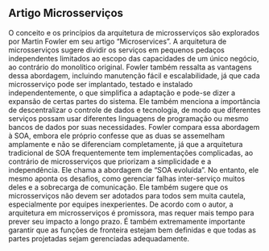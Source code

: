 ## Artigo Microsserviços

O conceito e os princípios da arquitetura de microsserviços são explorados por Martin Fowler em seu artigo “Microservices”. A arquitetura de microsserviços 
sugere dividir os serviços em pequenos pedaços independentes limitados ao escopo das capacidades de um único negócio, ao contrário do monolítico original. 
Fowler também ressalta as vantagens dessa abordagem, incluindo manutenção fácil e escalabilidade, já que cada microsserviço pode ser implantado, testado e 
instalado independentemente, o que simplifica a adaptação e pode-se dizer a expansão de certas partes do sistema. Ele também menciona a importância de descentralizar 
o controle de dados e tecnologia, de modo que diferentes serviços possam usar diferentes linguagens de programação ou mesmo bancos de dados por suas necessidades. 
Fowler compara essa abordagem à SOA, embora ele próprio confesse que as duas se assemelham amplamente e não se diferenciam completamente, já que a arquitetura 
tradicional de SOA frequentemente tem implementações complicadas, ao contrário de microsserviços que priorizam a simplicidade e a independência. Ele chama a abordagem 
de “SOA evoluída”. No entanto, ele mesmo aponta os desafios, como gerenciar falhas inter-serviço muitos deles e a sobrecarga de comunicação. Ele também sugere que os 
microsserviços não devem ser adotados para todos sem muita cautela, especialmente por equipes inexperientes. De acordo com o autor, a arquitetura em microsserviços 
é promissora, mas requer mais tempo para prever seu impacto a longo prazo. É também extremamente importante garantir que as funções de fronteira estejam bem definidas 
e que todas as partes projetadas sejam gerenciadas adequadamente.
